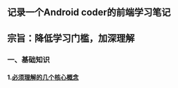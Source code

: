 ## 记录一个Android coder的前端学习笔记

## 宗旨：降低学习门槛，加深理解

### 一、基础知识

#### 1.[必须理解的几个核心概念](./doc/必须理解的几个核心概念.md)






